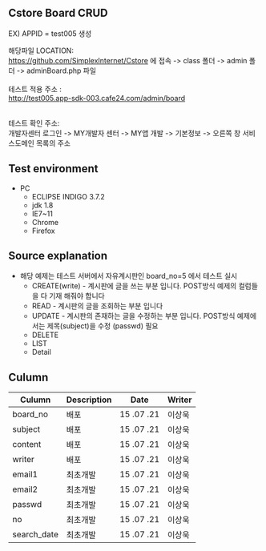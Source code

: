 <article class="markdown-body entry-content" itemprop="mainContentOfPage"><h1><a id="user-content-application-grid" class="anchor" href="#application-grid" aria-hidden="true"><span class="octicon octicon-link"></span></a>Cstore Board CRUD</h1>


EX) APPID = test005 생성 </BR>

해당파일 LOCATION:</BR>
https://github.com/SimplexInternet/Cstore 에 접속  -> class 폴더 -> admin 폴더 -> adminBoard.php  파일 
</BR>
</BR>
테스트 적용 주소 :</BR>
http://test005.app-sdk-003.cafe24.com/admin/board

</BR>
테스트 확인 주소:</BR>
개발자센터 로그인 -> MY개발자 센터 -> MY앱 개발 -> 기본정보 -> 오른쪽 창 서비스도메인 목록의 주소 

<BR>
<h2><a id="user-content-test-environment" class="anchor" href="#test-environment" aria-hidden="true"><span class="octicon octicon-link"></span></a>Test environment</h2>

<ul>
<li>PC

<ul>
<li>ECLIPSE INDIGO 3.7.2</li>
<li>jdk 1.8</li>
<li>IE7~11</li>
<li>Chrome</li>
<li>Firefox</li>
</ul></li>
</ul>


<h2><a id="user-content-test-environment" class="anchor" href="#test-environment" aria-hidden="true"><span class="octicon octicon-link"></span></a>Source explanation</h2>

<ul> 
<li>해당 예제는 테스트 서버에서 자유계시판인 board_no=5 에서 테스트 실시
<ul>
<li>CREATE(write) - 계시판에 글을 쓰는 부분 입니다. POST방식 예제의 컬럼들을 다 기재 해줘야 합니다</li>
<li>READ - 계시판의 글을 조회하는 부분 입니다</li>
<li>UPDATE - 계시판의 존재하는 글을 수정하는 부분 입니다. POST방식 예제에서는 제목(subject)을 수정 (passwd) 필요  </li>
<li>DELETE</li>
<li>LIST</li>
<li>Detail</li>
</ul></li>
</ul>



<h2><a id="user-content-test-environment" class="anchor" href="#test-environment" aria-hidden="true"><span class="octicon octicon-link"></span></a>Culumn</h2>
<table><thead>
<tr>
<th>Culumn</th>
<th>Description</th>
<th>Date</th>
<th>Writer</th>
</tr>
</thead><tbody>
<tr>
<td>board_no</td>
<td>배포</td>
<td>15 .07 .21</td>
<td>이상욱</td>
</tr>
<tr>
<td>subject</td>
<td>배포</td>
<td>15 .07 .21</td>
<td>이상욱</td>
</tr>
<tr>
<td>content</a></td>
<td>배포</td>
<td>15 .07 .21</td>
<td>이상욱 </td>
</tr>
<tr>
<td>writer</td>
<td>배포</td>
<td>15 .07 .21</td>
<td>이상욱 </td>
</tr>
<tr>
<td>email1</td>
<td>최초개발</td>
<td>15 .07 .21</td>
<td>이상욱</td>
</tr>

<tr>
<td>email2</td>
<td>최초개발</td>
<td>15 .07 .21</td>
<td>이상욱</td>
</tr>

<tr>
<td>passwd</td>
<td>최초개발</td>
<td>15 .07 .21</td>
<td>이상욱</td>
</tr>

<tr>
<td>no</td>
<td>최초개발</td>
<td>15 .07 .21</td>
<td>이상욱</td>
</tr>

<tr>
<td>search_date</td>
<td>최초개발</td>
<td>15 .07 .21</td>
<td>이상욱</td>
</tr>



</tbody></table>


